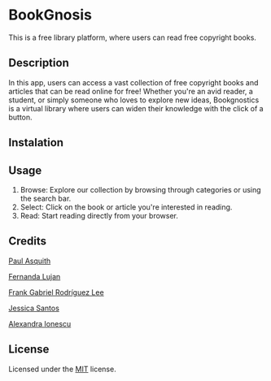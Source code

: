 # BookGnosis
This is a free library platform, where users can read free copyright books.

## Description
In this app, users can access a vast collection of free copyright books and articles that can be read online for free! Whether you're an avid reader, a student, or simply someone who loves to explore new ideas, Bookgnostics is a virtual library where users can widen their knowledge with the click of a button.

## Instalation


## Usage
1. Browse: Explore our collection by browsing through categories or using the search bar.
2. Select: Click on the book or article you're interested in reading.
3. Read: Start reading directly from your browser.

## Credits

[Paul Asquith]()

[Fernanda Lujan](https://github.com/MaFer74)

[Frank Gabriel Rodríguez Lee](https://github.com/frankrl86)

[Jessica Santos](https://github.com/jess-santos)

[Alexandra Ionescu](https://github.com/ionescuea)

## License

Licensed under the [MIT](LICENSE) license.